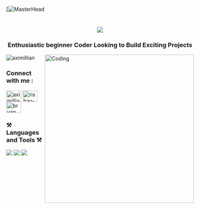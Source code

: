 [![MasterHead](https://images-wixmp-ed30a86b8c4ca887773594c2.wixmp.com/f/c83c004e-1370-4756-88e5-4071de797088/denus5p-8441bdcb-c4f5-49d6-ad16-c0f648355855.gif?token=eyJ0eXAiOiJKV1QiLCJhbGciOiJIUzI1NiJ9.eyJzdWIiOiJ1cm46YXBwOjdlMGQxODg5ODIyNjQzNzNhNWYwZDQxNWVhMGQyNmUwIiwiaXNzIjoidXJuOmFwcDo3ZTBkMTg4OTgyMjY0MzczYTVmMGQ0MTVlYTBkMjZlMCIsIm9iaiI6W1t7InBhdGgiOiJcL2ZcL2M4M2MwMDRlLTEzNzAtNDc1Ni04OGU1LTQwNzFkZTc5NzA4OFwvZGVudXM1cC04NDQxYmRjYi1jNGY1LTQ5ZDYtYWQxNi1jMGY2NDgzNTU4NTUuZ2lmIn1dXSwiYXVkIjpbInVybjpzZXJ2aWNlOmZpbGUuZG93bmxvYWQiXX0.sn9Wutf1iSk_ZUCPYL_cAMN5x0v9b304_Ny4tiDm6O4)


<div align="center">
  <h1>
    <img src="https://readme-typing-svg.herokuapp.com/?font=Righteous&size=35&center=true&vCenter=true&width=500&height=70&duration=4000&lines=Hi+There!+👋;+I'm+Bryan+Maximillian!;"/>
  </h1>
</div>

<h3 align="center">Enthusiastic beginner Coder Looking to Build Exciting Projects</h3>

<!--
<img align="right" alt="Coding" width="400" src="https://media4.giphy.com/media/v1.Y2lkPTc5MGI3NjExcmNzeHA0YzB3eWZkYm9yZTIxNzZpbHVjcGpsejI2a3VqbzY4anRlcSZlcD12MV9pbnRlcm5hbF9naWZfYnlfaWQmY3Q9Zw/QDjpIL6oNCVZ4qzGs7/giphy.gif">
-->
<img align="right" alt="Coding" width="400" src="https://i.giphy.com/media/v1.Y2lkPTc5MGI3NjExOGpoOHlibXJnNDcyNWpuNHFidjV3am16NG11NTBudjRqZ2JvamVvbiZlcD12MV9pbnRlcm5hbF9naWZfYnlfaWQmY3Q9dg/kLxBl9svT0QSWiYmB4/giphy.gif">

<p align="left"> <img src="https://komarev.com/ghpvc/?username=aximillian&label=Profile%20views&color=0e75b6&style=flat" alt="aximillian" /> </p>


<!--
- 🔭 I’m currently working on **Go To**

- 🌱 I’m currently learning **Web Dev**

- 💬 Ask me about **Android , Kotlin**

- 📫 How to reach me **danielbryanmaximillian@gmail.com**

- ⚡ Fun fact **I am Funny**
-->


<h3 align="left">Connect with me :</h3>
<p align="left">   
<a href="https://twitter.com/aximillian" target="blank"><img align="center" src="https://raw.githubusercontent.com/rahuldkjain/github-profile-readme-generator/master/src/images/icons/Social/twitter.svg" alt="aximillian" height="30" width="40" /></a>
<a href="https://linkedin.com/in/www.linkedin.com/in/bryan-maximillian" target="blank"><img align="center" src="https://raw.githubusercontent.com/rahuldkjain/github-profile-readme-generator/master/src/images/icons/Social/linked-in-alt.svg" alt="rishav-chanda-b89a791b3" height="30" width="40" /></a>
<a href="https://instagram.com/bryanmaximilliann" target="blank"><img align="center" src="https://raw.githubusercontent.com/rahuldkjain/github-profile-readme-generator/master/src/images/icons/Social/instagram.svg" alt="bryanmaximilliann" height="30" width="40" /></a>
</p>

<h3 align="left">⚒️ Languages and Tools ⚒️</h3>
<img src="https://skillicons.dev/icons?i=aws,androidstudio,azure,bootstrap,c,cpp,css,dart,docker,figma"/>
<img src="https://skillicons.dev/icons?i=firebase,flutter,gcp,git,golang,gradle,html,java,jquery,javascript"/>
<img src="https://skillicons.dev/icons?i=kotlin,laravel,mongodb,mysql,nextjs,nodejs,php,react,sqlite,vscode"/>


<!--
<p><img align="left" src="https://github-readme-stats.vercel.app/api/top-langs?username=aximillian&show_icons=true&locale=en&layout=compact&theme=tokyonight" alt="aximillian" /></p>

<p>&nbsp;<img align="center" src="https://github-readme-stats.vercel.app/api?username=aximillian&show_icons=true&locale=en&theme=tokyonight" alt="aximillian" /></p>

<p><img align="center" src="https://github-readme-streak-stats.herokuapp.com/?user=aximillian&&theme=tokyonight" alt="aximillian" /></p>
-->
